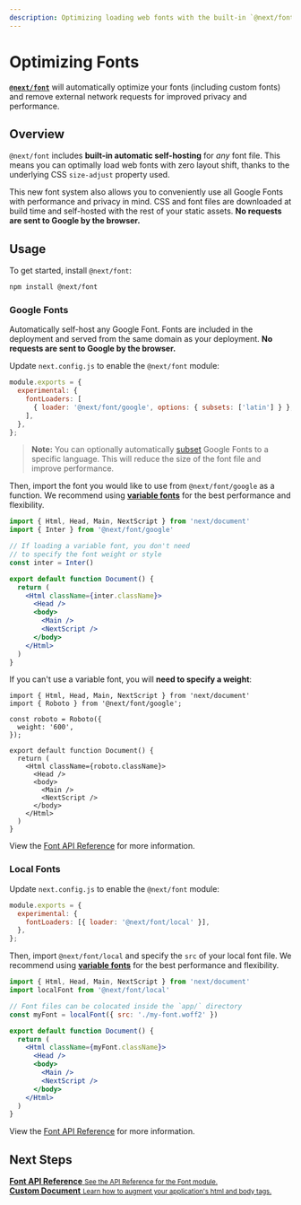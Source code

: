 ```yaml
---
description: Optimizing loading web fonts with the built-in `@next/font` loaders.
---
```


# Optimizing Fonts

[**`@next/font`**](/docs/api-reference/next/font.md.md) will automatically optimize your fonts (including custom fonts) and remove external network requests for improved privacy and performance.

## Overview

`@next/font` includes **built-in automatic self-hosting** for _any_ font file. This means you can optimally load web fonts with zero layout shift, thanks to the underlying CSS `size-adjust` property used.

This new font system also allows you to conveniently use all Google Fonts with performance and privacy in mind. CSS and font files are downloaded at build time and self-hosted with the rest of your static assets. **No requests are sent to Google by the browser.**

## Usage

To get started, install `@next/font`:

```bash
npm install @next/font
```

### Google Fonts

Automatically self-host any Google Font. Fonts are included in the deployment and served from the same domain as your deployment. **No requests are sent to Google by the browser.**

Update `next.config.js` to enable the `@next/font` module:

```js:next.config.js
module.exports = {
  experimental: {
    fontLoaders: [
      { loader: '@next/font/google', options: { subsets: ['latin'] } },
    ],
  },
};
```

> **Note:** You can optionally automatically [subset](https://fonts.google.com/knowledge/glossary/subsetting) Google Fonts to a specific language. This will reduce the size of the font file and improve performance.

Then, import the font you would like to use from `@next/font/google` as a function. We recommend using [**variable fonts**](https://fonts.google.com/variablefonts) for the best performance and flexibility.

```jsx
import { Html, Head, Main, NextScript } from 'next/document'
import { Inter } from '@next/font/google'

// If loading a variable font, you don't need
// to specify the font weight or style
const inter = Inter()

export default function Document() {
  return (
    <Html className={inter.className}>
      <Head />
      <body>
        <Main />
        <NextScript />
      </body>
    </Html>
  )
}
```

If you can't use a variable font, you will **need to specify a weight**:

```jsx:app/layout.tsx
import { Html, Head, Main, NextScript } from 'next/document'
import { Roboto } from '@next/font/google';

const roboto = Roboto({
  weight: '600',
});

export default function Document() {
  return (
    <Html className={roboto.className}>
      <Head />
      <body>
        <Main />
        <NextScript />
      </body>
    </Html>
  )
}
```

View the [Font API Reference](/docs/api-reference/next/font.md#nextfontgoogle) for more information.

### Local Fonts

Update `next.config.js` to enable the `@next/font` module:

```js:next.config.js
module.exports = {
  experimental: {
    fontLoaders: [{ loader: '@next/font/local' }],
  },
};
```

Then, import `@next/font/local` and specify the `src` of your local font file. We recommend using [**variable fonts**](https://fonts.google.com/variablefonts) for the best performance and flexibility.

```jsx
import { Html, Head, Main, NextScript } from 'next/document'
import localFont from '@next/font/local'

// Font files can be colocated inside the `app/` directory
const myFont = localFont({ src: './my-font.woff2' })

export default function Document() {
  return (
    <Html className={myFont.className}>
      <Head />
      <body>
        <Main />
        <NextScript />
      </body>
    </Html>
  )
}
```

View the [Font API Reference](/docs/api-reference/next/font.md#nextfontlocal) for more information.

## Next Steps

<div class="card">
  <a href="/docs/api-reference/next/font.md.md">
    <b>Font API Reference</b>
    <small>See the API Reference for the Font module.</small>
  </a>
</div>

<div class="card">
  <a href="/docs/advanced-features/custom-document.md">
    <b>Custom Document</b>
    <small>Learn how to augment your application's html and body tags.</small>
  </a>
</div>
